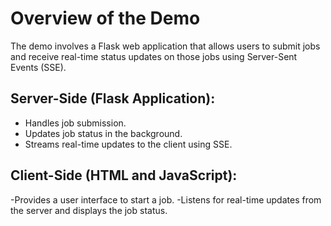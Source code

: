 # Overview of the Demo
The demo involves a Flask web application that allows users to submit jobs and receive real-time status updates on those jobs using Server-Sent Events (SSE).


## Server-Side (Flask Application):
- Handles job submission.
- Updates job status in the background.
- Streams real-time updates to the client using SSE.


## Client-Side (HTML and JavaScript):
-Provides a user interface to start a job.
-Listens for real-time updates from the server and displays the job status.
